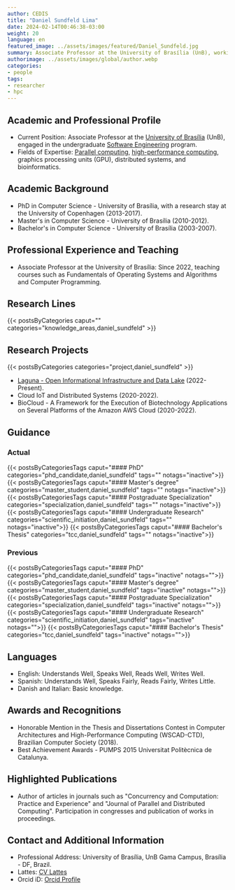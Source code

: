```yaml
---
author: CEDIS
title: "Daniel Sundfeld Lima"
date: 2024-02-14T00:46:38-03:00
weight: 20
language: en
featured_image: ../assets/images/featured/Daniel_Sundfeld.jpg
summary: Associate Professor at the University of Brasília (UnB), working in the undergraduate Software Engineering program.
authorimage: ../assets/images/global/author.webp
categories:
- people
tags: 
- researcher
- hpc
---
```

## Academic and Professional Profile
- Current Position: Associate Professor at the [University of Brasília](https://www.unb.br/) (UnB), engaged in the undergraduate [Software Engineering](http://software.unb.br/) program.
- Fields of Expertise: [Parallel computing](/en/areas/hpc/), [high-performance computing](/en/areas/hpc/), graphics processing units (GPU), distributed systems, and bioinformatics.
## Academic Background
- PhD in Computer Science - University of Brasília, with a research stay at the University of Copenhagen (2013-2017).
- Master's in Computer Science - University of Brasília (2010-2012).
- Bachelor's in Computer Science - University of Brasília (2003-2007).
## Professional Experience and Teaching
- Associate Professor at the University of Brasília: Since 2022, teaching courses such as Fundamentals of Operating Systems and Algorithms and Computer Programming.
## Research Lines
{{< postsByCategories caput="" categories="knowledge_areas,daniel_sundfeld" >}}
## Research Projects
{{< postsByCategories categories="project,daniel_sundfeld" >}}
- [Laguna - Open Informational Infrastructure and Data Lake](https://www.cedis.unb.br/projetos/laguna-cloud) (2022-Present).
- Cloud IoT and Distributed Systems (2020-2022).
- BioCloud - A Framework for the Execution of Biotechnology Applications on Several Platforms of the Amazon AWS Cloud (2020-2022).
## Guidance
### Actual
{{< postsByCategoriesTags caput="#### PhD" categories="phd_candidate,daniel_sundfeld" tags="" notags="inactive">}}
{{< postsByCategoriesTags caput="#### Master's degree" categories="master_student,daniel_sundfeld" tags="" notags="inactive">}}
{{< postsByCategoriesTags caput="#### Postgraduate Specialization" categories="specialization,daniel_sundfeld" tags="" notags="inactive">}}
{{< postsByCategoriesTags caput="#### Undergraduate Research" categories="scientific_initiation,daniel_sundfeld" tags="" notags="inactive">}}
{{< postsByCategoriesTags caput="#### Bachelor's Thesis" categories="tcc,daniel_sundfeld" tags="" notags="inactive">}}

### Previous
{{< postsByCategoriesTags caput="#### PhD" categories="phd_candidate,daniel_sundfeld" tags="inactive" notags="">}}
{{< postsByCategoriesTags caput="#### Master's degree" categories="master_student,daniel_sundfeld" tags="inactive" notags="">}}
{{< postsByCategoriesTags caput="#### Postgraduate Specialization" categories="specialization,daniel_sundfeld" tags="inactive" notags="">}}
{{< postsByCategoriesTags caput="#### Undergraduate Research" categories="scientific_initiation,daniel_sundfeld" tags="inactive" notags="">}}
{{< postsByCategoriesTags caput="#### Bachelor's Thesis" categories="tcc,daniel_sundfeld" tags="inactive" notags="">}}
## Languages
- English: Understands Well, Speaks Well, Reads Well, Writes Well.
- Spanish: Understands Well, Speaks Fairly, Reads Fairly, Writes Little.
- Danish and Italian: Basic knowledge.
## Awards and Recognitions
- Honorable Mention in the Thesis and Dissertations Contest in Computer Architectures and High-Performance Computing (WSCAD-CTD), Brazilian Computer Society (2018).
- Best Achievement Awards - PUMPS 2015 Universitat Politècnica de Catalunya.
## Highlighted Publications
- Author of articles in journals such as "Concurrency and Computation: Practice and Experience" and "Journal of Parallel and Distributed Computing". Participation in congresses and publication of works in proceedings.
## Contact and Additional Information
- Professional Address: University of Brasília, UnB Gama Campus, Brasília - DF, Brazil.
- Lattes: [CV Lattes](http://lattes.cnpq.br/2619423058109475)
- Orcid iD: [Orcid Profile](https://orcid.org/0000-0002-5147-3698)